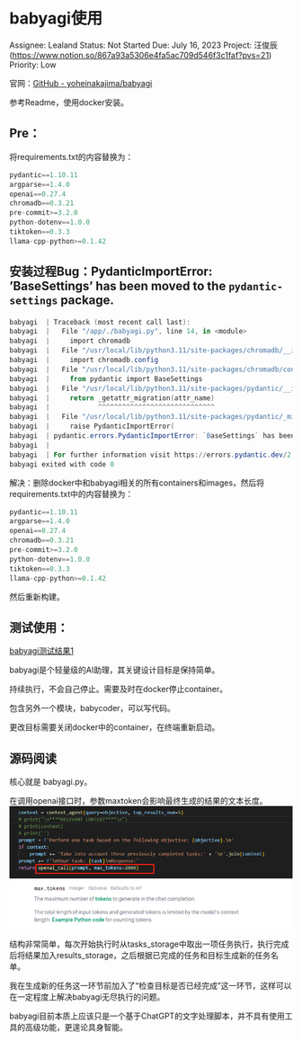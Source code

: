 # babyagi使用

Assignee: Lealand
Status: Not Started
Due: July 16, 2023
Project: 汪俊辰 (https://www.notion.so/867a93a5306e4fa5ac709d546f3c1faf?pvs=21)
Priority: Low

官网：[GitHub - yoheinakajima/babyagi](https://github.com/yoheinakajima/babyagi)

参考Readme，使用docker安装。

## Pre：

将requirements.txt的内容替换为：

```python
pydantic==1.10.11
argparse==1.4.0
openai==0.27.4
chromadb==0.3.21
pre-commit>=3.2.0
python-dotenv==1.0.0
tiktoken==0.3.3
llama-cpp-python>=0.1.42
```

## 安装过程Bug：PydanticImportError: ’BaseSettings’ has been moved to the `pydantic-settings` package.

```powershell
babyagi  | Traceback (most recent call last):
babyagi  |   File "/app/./babyagi.py", line 14, in <module>
babyagi  |     import chromadb
babyagi  |   File "/usr/local/lib/python3.11/site-packages/chromadb/__init__.py", line 1, in <module>
babyagi  |     import chromadb.config
babyagi  |   File "/usr/local/lib/python3.11/site-packages/chromadb/config.py", line 1, in <module>
babyagi  |     from pydantic import BaseSettings
babyagi  |   File "/usr/local/lib/python3.11/site-packages/pydantic/__init__.py", line 207, in __getattr__
babyagi  |     return _getattr_migration(attr_name)
babyagi  |            ^^^^^^^^^^^^^^^^^^^^^^^^^^^^^
babyagi  |   File "/usr/local/lib/python3.11/site-packages/pydantic/_migration.py", line 288, in wrapper
babyagi  |     raise PydanticImportError(
babyagi  | pydantic.errors.PydanticImportError: `BaseSettings` has been moved to the `pydantic-settings` package. See https://docs.pydantic.dev/2.0.3/migration/#basesettings-has-moved-to-pydantic-settings for more details.
babyagi  |
babyagi  | For further information visit https://errors.pydantic.dev/2.0.3/u/import-error
babyagi exited with code 0
```

解决：删除docker中和babyagi相关的所有containers和images，然后将requirements.txt中的内容替换为：

```python
pydantic==1.10.11
argparse==1.4.0
openai==0.27.4
chromadb==0.3.21
pre-commit>=3.2.0
python-dotenv==1.0.0
tiktoken==0.3.3
llama-cpp-python>=0.1.42
```

然后重新构建。

## 测试使用：

[babyagi测试结果1](babyagi使用/babyagi测试结果1.md)

babyagi是个轻量级的AI助理，其关键设计目标是保持简单。

持续执行，不会自己停止。需要及时在docker停止container。

包含另外一个模块，babycoder，可以写代码。

更改目标需要关闭docker中的container，在终端重新启动。

## 源码阅读

核心就是 babyagi.py。

在调用openai接口时，参数maxtoken会影响最终生成的结果的文本长度。
![maxtoken](babyagi使用/maxtoken.png)
![maxtoken_openai](babyagi使用/maxtoken_openai.png)

结构非常简单，每次开始执行时从tasks_storage中取出一项任务执行，执行完成后将结果加入results_storage，之后根据已完成的任务和目标生成新的任务名单。

我在生成新的任务这一环节前加入了“检查目标是否已经完成”这一环节，这样可以在一定程度上解决babyagi无尽执行的问题。

babyagi目前本质上应该只是一个基于ChatGPT的文字处理脚本，并不具有使用工具的高级功能，更遑论具身智能。